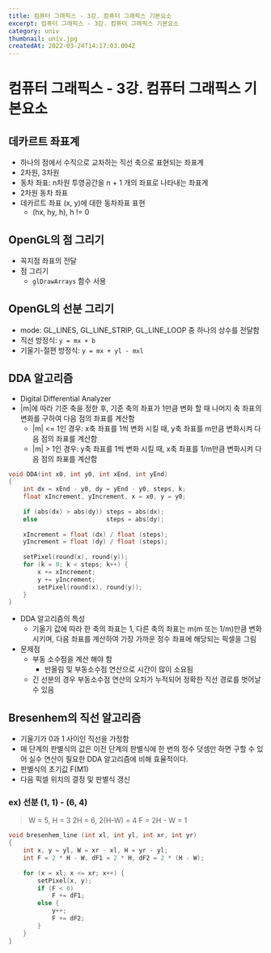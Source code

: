 ```yaml
---
title: 컴퓨터 그래픽스 - 3강. 컴퓨터 그래픽스 기본요소
excerpt: 컴퓨터 그래픽스 - 3강. 컴퓨터 그래픽스 기본요소
category: univ
thumbnail: univ.jpg
createdAt: 2022-03-24T14:17:03.004Z
---
```

# 컴퓨터 그래픽스 - 3강. 컴퓨터 그래픽스 기본요소

## 데카르트 좌표계
* 하나의 점에서 수직으로 교차하는 직선 축으로 표현되는 좌표계
* 2차원, 3차원
* 동차 좌표: n차원 투영공간을 n + 1 개의 좌표로 나타내는 좌표계
* 2차원 동차 좌표
* 데카르트 좌표 (x, y)에 대한 동차좌표 표현
	* (hx, hy, h), h != 0
    
## OpenGL의 점 그리기
* 꼭지점 좌표의 전달
* 점 그리기
	* `glDrawArrays` 함수 사용

## OpenGL의 선분 그리기
* mode: GL_LINES, GL_LINE_STRIP, GL_LINE_LOOP 중 하나의 상수를 전달함
* 직선 방정식: `y = mx + b`
* 기울기-절편 방정식: `y = mx + yl - mxl`

## DDA 알고리즘
* Digital Differential Analyzer
* |m|에 따라 기준 축을 정한 후, 기준 축의 좌표가 1만큼 변화 할 때 나머지 축 좌표의 변화를 구하여 다음 점의 좌표를 계산함
	* |m| <= 1인 경우: x축 좌표를 1씩 변화 시킬 때, y축 좌표를 m만큼 변화시켜 다음 점의 좌표를 계산함
    * |m| > 1인 경우: y축 좌표를 1씩 변화 시킬 때, x축 좌표를 1/m만큼 변화시켜 다음 점의 좌표를 계산함
    
```c
void DDA(int x0, int y0, int xEnd, int yEnd)
{
	int dx = xEnd - y0, dy = yEnd - y0, steps, k;
    float xIncrement, yIncrement, x = x0, y = y0;
    
    if (abs(dx) > abs(dy)) steps = abs(dx);
    else				   steps = abs(dy);
    
    xIncrement = float (dx) / float (steps);
    yIncrement = float (dy) / float (steps);
    
    setPixel(round(x), round(y));
    for (k = 0; k < steps; k++) {
    	x += xIncrement;
        y += yIncrement;
        setPixel(round(x), round(y));
    }
}
```

* DDA 알고리즘의 특성
	* 기울기 값에 따라 한 축의 좌표는 1, 다른 축의 좌표는 m(m 또는 1/m)만큼 변화 시키며, 다음 좌표를 계산하여 가장 가까운 정수 좌표에 해당되는 픽셀을 그림
* 문제점
	* 부동 소수점을 계산 해야 함
		* 반올림 및 부동소수점 연산으로 시간이 많이 소요됨
	* 긴 선분의 경우 부동소수점 연산의 오차가 누적되어 정확한 직선 경로를 벗어날 수 있음

## Bresenhem의 직선 알고리즘
* 기울기가 0과 1 사이인 직선을 가정함
* 매 단계의 판별식의 값은 이전 단계의 판별식에 한 번의 정수 덧셈만 하면 구할 수 있어 실수 연산이 필요한 DDA 알고리즘에 비해 효율적이다.
* 판별식의 초기값 F(M1)
* 다음 픽셀 위치의 결정 및 판별식 갱신

### ex) 선분 (1, 1) - (6, 4)
> W = 5, H = 3
2H = 6, 2(H-W) = 4
F = 2H - W = 1

```c
void bresenhem_line (int xl, int yl, int xr, int yr)
{
	int x, y = yl, W = xr - xl, H = yr - yl;
    int F = 2 * H - W, dF1 = 2 * H, dF2 = 2 * (H - W);
    
    for (x = xl; x <= xr; x++) {
    	setPixel(x, y);
        if (F < 0)
        	F += dF1;
        else {
        	y++;
            F += dF2;
        }
    }
}
```



